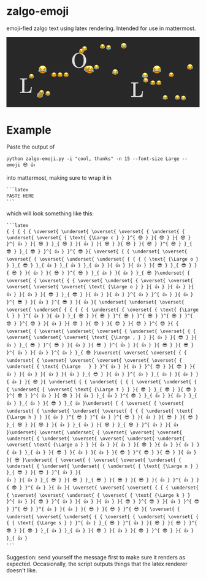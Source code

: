 # zalgo-emoji
emoji-fied zalgo text using latex rendering. Intended for use in mattermost.

![](extremely-cursed-lol.png)

# Example
Paste the output of 
```
python zalgo-emoji.py -i "cool, thanks" -n 15 --font-size Large --emoji 😎 👍
```
into mattermost, making sure to wrap it in 
````
```latex
PASTE HERE
```
````
which will look something like this:
````
```latex
{ { { { { \overset{ \underset{ \overset{ \overset{ { \underset{ { \underset{ \overset{ { \text{ {\Large c } } }^{ 😎 } }{ 😎 } }{ 😎 } }^{ 👍 } }{ 😎 } }_{ 😎 } }{ 👍 } }{ 😎 } }{ 😎 } }{ 😎 } }^{ 😎 } }_{ 😎 } }_{ 😎 } }^{ 👍 } }^{ 😎 }{ \overset{ { { \underset{ \overset{ \overset{ { \overset{ \underset{ \underset{ { { { { \text{ {\Large o } } }_{ 😎 } }_{ 👍 } }_{ 👍 } }_{ 👍 } }{ 👍 } }{ 👍 } }{ 😎 } }_{ 😎 } }{ 😎 } }{ 👍 } }{ 😎 } }^{ 😎 } }_{ 👍 } }{ 👍 } }_{ 😎 }\underset{ { \overset{ { \overset{ { { \overset{ \underset{ { \overset{ \overset{ \overset{ \overset{ \overset{ \text{ {\Large o } } }{ 👍 } }{ 👍 } }{ 👍 } }{ 👍 } }{ 😎 } }_{ 😎 } }{ 👍 } }{ 👍 } }^{ 👍 } }^{ 👍 } }{ 👍 } }^{ 😎 } }{ 👍 } }^{ 😎 } }{ 👍 }{ \underset{ \underset{ \overset{ \overset{ \underset{ { { { { { \underset{ { \overset{ { \text{ {\Large l } } }^{ 👍 } }{ 👍 } }_{ 😎 } }{ 😎 } }^{ 😎 } }^{ 😎 } }^{ 😎 } }^{ 😎 } }^{ 😎 } }{ 👍 } }{ 😎 } }{ 😎 } }{ 😎 } }{ 😎 } }^{ 😎 }{ { \overset{ { \overset{ \underset{ \overset{ { \underset{ \overset{ { { \overset{ \underset{ \overset{ \text{ {\Large , } } }{ 👍 } }{ 😎 } }{ 👍 } }_{ 😎 } }^{ 😎 } }{ 👍 } }{ 😎 } }^{ 👍 } }{ 👍 } }{ 😎 } }{ 😎 } }^{ 👍 } }{ 👍 } }^{ 👍 } }_{ 😎 }\overset{ \overset{ \overset{ { { \underset{ { \overset{ \overset{ \overset{ \overset{ \overset{ { \underset{ { \text{ {\Large   } } }^{ 👍 } }{ 👍 } }^{ 😎 } }{ 😎 } }{ 👍 } }{ 👍 } }{ 👍 } }{ 👍 } }_{ 😎 } }{ 👍 } }^{ 👍 } }_{ 👍 } }{ 👍 } }{ 👍 } }{ 😎 }{ \underset{ { { \underset{ { { { \overset{ \underset{ { { \underset{ { \overset{ \text{ {\Large t } } }{ 😎 } }_{ 😎 } }{ 😎 } }^{ 😎 } }^{ 👍 } }{ 😎 } }{ 👍 } }_{ 👍 } }^{ 😎 } }_{ 👍 } }{ 👍 } }_{ 👍 } }_{ 👍 } }{ 😎 } }_{ 👍 }\underset{ { { \overset{ { \overset{ \underset{ { \underset{ \underset{ \overset{ { { { \underset{ \text{ {\Large h } } }{ 👍 } }^{ 😎 } }^{ 👍 } }^{ 😎 } }{ 👍 } }{ 😎 } }{ 😎 } }_{ 😎 } }{ 😎 } }{ 👍 } }_{ 👍 } }{ 😎 } }_{ 😎 } }^{ 👍 } }{ 👍 }\underset{ \overset{ \underset{ { \overset{ \overset{ \overset{ \underset{ { \underset{ \overset{ \overset{ \underset{ \underset{ \overset{ \text{ {\Large a } } }{ 👍 } }{ 👍 } }{ 😎 } }{ 👍 } }{ 👍 } }{ 👍 } }_{ 👍 } }{ 😎 } }{ 👍 } }{ 👍 } }{ 😎 } }^{ 😎 } }{ 😎 } }{ 👍 } }{ 😎 }\underset{ { \overset{ { \overset{ \overset{ \underset{ { \underset{ { \underset{ \underset{ { \underset{ { \text{ {\Large n } } }_{ 😎 } }{ 😎 } }^{ 👍 } }{
👍 } }{ 👍 } }_{ 😎 } }{ 😎 } }_{ 😎 } }{ 😎 } }{ 😎 } }{ 👍 } }^{ 👍 } }{ 😎 } }^{ 👍 } }{ 👍 }{ \overset{ \overset{ \overset{ { { { \underset{ { \overset{ \overset{ \underset{ { \overset{ { \text{ {\Large k } } }^{ 👍 } }{ 😎 } }^{ 👍 } }{ 👍 } }{ 👍 } }{ 😎 } }^{ 😎 } }{ 👍 } }^{ 😎 } }^{ 😎 } }^{ 👍 } }{ 👍 } }{ 😎 } }{ 😎 } }^{ 😎 }{ \overset{ { \underset{ \overset{ \underset{ { { \overset{ { \underset{ \overset{ { { { \text{ {\Large s } } }^{ 👍 } }_{ 😎 } }^{ 👍 } }{ 😎 } }{ 😎 } }^{ 😎 } }{ 😎 } }_{ 👍 } }_{ 👍 } }{ 😎 } }{ 👍 } }{ 😎 } }^{ 😎 } }{ 👍 } }_{ 👍 }
```
````

Suggestion: send yourself the message first to make sure it renders as expected. Occasionally, the script outputs things that the latex renderer doesn't like. 
